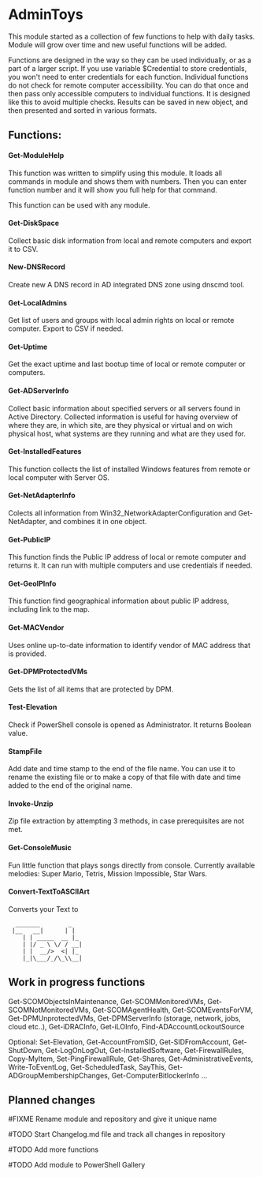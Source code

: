 # AdminToys

This module started as a collection of few functions to help with daily tasks. Module will grow over time and new useful functions will be added.

Functions are designed in the way so they can be used individually, or as a part of a larger script. If you use variable $Credential to store credentials, you won't need to enter credentials for each function. Individual functions do not check for remote computer accessibility. You can do that once and then pass only accessible computers to individual functions. It is designed like this to avoid multiple checks. Results can be saved in new object, and then presented and sorted in various formats.

## Functions:

#### Get-ModuleHelp
This function was written to simplify using this module.
It loads all commands in module and shows them with numbers. Then you can enter function number and it will show you full help for that command.

This function can be used with any module.

#### Get-DiskSpace
Collect basic disk information from local and remote computers and export it to CSV.

#### New-DNSRecord
Create new A DNS record in AD integrated DNS zone using dnscmd tool.

#### Get-LocalAdmins
Get list of users and groups with local admin rights on local or remote computer. Export to CSV if needed.

#### Get-Uptime
Get the exact uptime and last bootup time of local or remote computer or computers.

#### Get-ADServerInfo
Collect basic information about specified servers or all servers found in Active Directory. Collected information is useful for having overview of where they are, in which site, are they physical or virtual and on wich physical host, what systems are they running and what are they used for.

#### Get-InstalledFeatures
This function collects the list of installed Windows features from remote or local computer with Server OS.

#### Get-NetAdapterInfo
Colects all information from Win32_NetworkAdapterConfiguration and Get-NetAdapter, and combines it in one object.

#### Get-PublicIP
This function finds the Public IP address of local or remote computer and returns it. It can run with multiple computers and use credentials if needed.

#### Get-GeoIPInfo
This function find geographical information about public IP address, including link to the map.

#### Get-MACVendor
Uses online up-to-date information to identify vendor of MAC address that is provided.

#### Get-DPMProtectedVMs
Gets the list of all items that are protected by DPM.

#### Test-Elevation
Check if PowerShell console is opened as Administrator. It returns Boolean value.

#### StampFile
Add date and time stamp to the end of the file name. You can use it to rename the existing file or to make a copy of that file with date and time added to the end of the original name.

#### Invoke-Unzip
Zip file extraction by attempting 3 methods, in case prerequisites are not met.

#### Get-ConsoleMusic
Fun little function that plays songs directly from console. Currently available melodies: Super Mario, Tetris, Mission Impossible, Star Wars.

#### Convert-TextToASCIIArt
Converts your Text to
```
  _______        _   
 |__   __|      | |  
    | | _____  __ |_ 
    | |/ _ \ \/ / __|
    | |  __/>  <| |_ 
    |_|\___/_/\_\\__|
```

## Work in progress functions
Get-SCOMObjectsInMaintenance, Get-SCOMMonitoredVMs, Get-SCOMNotMonitoredVMs, Get-SCOMAgentHealth, Get-SCOMEventsForVM, Get-DPMUnprotectedVMs, Get-DPMServerInfo (storage, network, jobs, cloud etc..), Get-iDRACInfo, Get-iLOInfo, Find-ADAccountLockoutSource

Optional: Set-Elevation, Get-AccountFromSID, Get-SIDFromAccount, Get-ShutDown, Get-LogOnLogOut, Get-InstalledSoftware, Get-FirewallRules, Copy-MyItem, Set-PingFirewallRule, Get-Shares, Get-AdministrativeEvents, Write-ToEventLog, Get-ScheduledTask, SayThis, Get-ADGroupMembershipChanges, Get-ComputerBitlockerInfo ...

## Planned changes
#FIXME Rename module and repository and give it unique name

#TODO Start Changelog.md file and track all changes in repository

#TODO Add more functions

#TODO Add module to PowerShell Gallery
